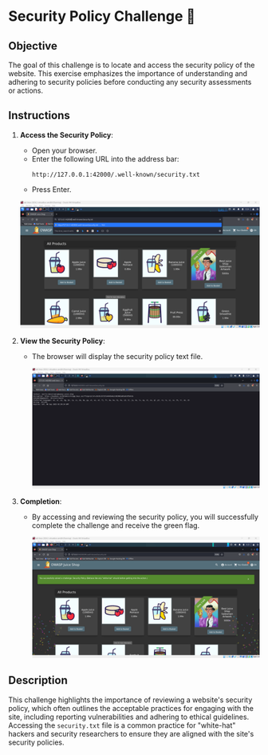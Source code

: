 # Security Policy Challenge 🔐

## Objective

The goal of this challenge is to locate and access the security policy of the website. This exercise emphasizes the importance of understanding and adhering to security policies before conducting any security assessments or actions.

## Instructions

1. **Access the Security Policy**:

   - Open your browser.
   - Enter the following URL into the address bar:
     ```plaintext
     http://127.0.0.1:42000/.well-known/security.txt
     ```
   - Press Enter.

   ![alt text](image.png)

2. **View the Security Policy**:

   - The browser will display the security policy text file.

     ![alt text](image-1.png)

3. **Completion**:

   - By accessing and reviewing the security policy, you will successfully complete the challenge and receive the green flag.

     ![alt text](image-2.png)

## Description

This challenge highlights the importance of reviewing a website's security policy, which often outlines the acceptable practices for engaging with the site, including reporting vulnerabilities and adhering to ethical guidelines. Accessing the `security.txt` file is a common practice for "white-hat" hackers and security researchers to ensure they are aligned with the site's security policies.
